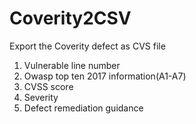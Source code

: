 
# Coverity2CSV

Export the Coverity defect as CVS file

1. Vulnerable line number
2. Owasp top ten 2017 information(A1-A7)
3. CVSS score
4. Severity 
5. Defect remediation  guidance

